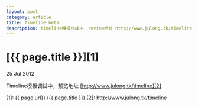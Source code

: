 ```yaml
---
layout: post
category: article
title: timeline beta
description: timeline模板作成中，review地址 http://www.julong.tk/timeline
---
```


# [{{ page.title }}][1]

25 Jul 2012

Timeline模板调试中，预览地址 [http://www.julong.tk/timeline][2]


[1]:    {{ page.url}}  ({{ page.title }})
[2]: http://www.julong.tk/timeline
